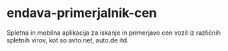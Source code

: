 # endava-primerjalnik-cen
Spletna in mobilna aplikacija za iskanje in primerjavo cen vozil iz različnih spletnih virov, kot so avto.net, auto.de itd. 
